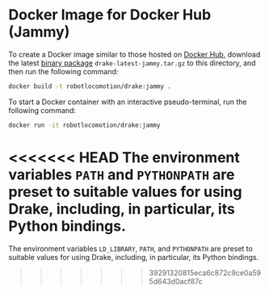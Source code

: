 # Docker Image for Docker Hub (Jammy)

To create a Docker image similar to those hosted on
[Docker Hub](https://hub.docker.com/r/robotlocomotion/drake), download the
latest [binary package](https://drake.mit.edu/from_binary.html)
`drake-latest-jammy.tar.gz` to this directory, and then run the following
command:

```bash
docker build -t robotlocomotion/drake:jammy .
```

To start a Docker container with an interactive pseudo-terminal, run the
following command:

```bash
docker run -it robotlocomotion/drake:jammy
```

<<<<<<< HEAD
The environment variables `PATH` and `PYTHONPATH` are preset to suitable values
for using Drake, including, in particular, its Python bindings.
=======
The environment variables `LD_LIBRARY`, `PATH`, and `PYTHONPATH` are preset to
suitable values for using Drake, including, in particular, its Python
bindings.
>>>>>>> 39291320815eca6c872c9ce0a595d643d0acf87c
